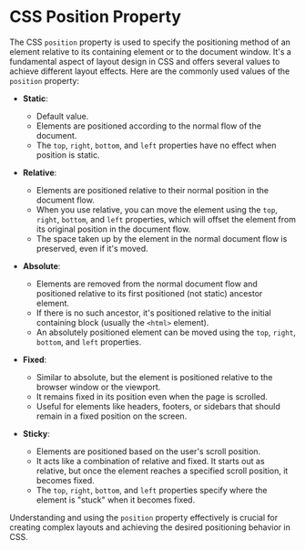 # CSS Position Property

The CSS `position` property is used to specify the positioning method of an element relative to its containing element or to the document window. It's a fundamental aspect of layout design in CSS and offers several values to achieve different layout effects. Here are the commonly used values of the `position` property:

- **Static**:
  - Default value.
  - Elements are positioned according to the normal flow of the document.
  - The `top`, `right`, `bottom`, and `left` properties have no effect when position is static.

- **Relative**:
  - Elements are positioned relative to their normal position in the document flow.
  - When you use relative, you can move the element using the `top`, `right`, `bottom`, and `left` properties, which will offset the element from its original position in the document flow.
  - The space taken up by the element in the normal document flow is preserved, even if it's moved.

- **Absolute**:
  - Elements are removed from the normal document flow and positioned relative to its first positioned (not static) ancestor element.
  - If there is no such ancestor, it's positioned relative to the initial containing block (usually the `<html>` element).
  - An absolutely positioned element can be moved using the `top`, `right`, `bottom`, and `left` properties.

- **Fixed**:
  - Similar to absolute, but the element is positioned relative to the browser window or the viewport.
  - It remains fixed in its position even when the page is scrolled.
  - Useful for elements like headers, footers, or sidebars that should remain in a fixed position on the screen.

- **Sticky**:
  - Elements are positioned based on the user's scroll position.
  - It acts like a combination of relative and fixed. It starts out as relative, but once the element reaches a specified scroll position, it becomes fixed.
  - The `top`, `right`, `bottom`, and `left` properties specify where the element is "stuck" when it becomes fixed.

Understanding and using the `position` property effectively is crucial for creating complex layouts and achieving the desired positioning behavior in CSS.
